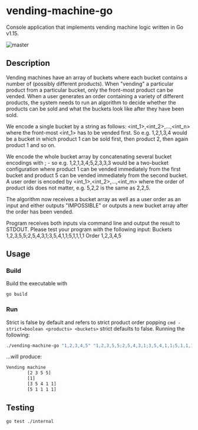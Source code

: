 # vending-machine-go
Console application that implements vending machine logic written in Go v1.15.

![master](https://github.com/doppelganger113/vending-machine-go/workflows/Test/badge.svg)

## Description

Vending machines have an array of buckets where each bucket contains a 
number of (possibly different products). When "vending" a particular 
product from a particular bucket, only the front-most product can be 
vended. When a user generates an order containing a variety of 
different products, the system needs to run an algorithm to decide 
whether the products can be sold and what the buckets look like after 
they have been sold.

We encode a single bucket by a string as follows: 
<int_1>,<int_2>,...,<int_n> where the front-most <int_1> has to be 
vended first. So e.g. 1,2,1,3,4 would be a bucket in which product 1 
can be sold first, then product 2, then again product 1 and so on.

We encode the whole bucket array by concatenating several bucket 
encodings with ; - so e.g. 1,2,1,3,4;5,2,3,3,3 would be a two-bucket 
configuration where product 1 can be vended immediately from the first 
bucket and product 5 can be vended immediately from the second bucket. 
A user order is encoded by <int_1>,<int_2>,...,<int_m> where the order 
of product ids does not matter, e.g. 5,2,2 is the same as 2,2,5.

The algorithm now receives a bucket array as well as a user order as 
an input and either outputs "IMPOSSIBLE" or outputs a new bucket array 
after the order has been vended.

Program receives both inputs via command line and 
output the result to STDOUT.
Please test your program with the following input:
Buckets 1,2,3,5,5;2,5,4,3,1;3,5,4,1,1;5,1,1,1,1
Order 1,2,3,4,5

## Usage

### Build
Build the executable with
```bash
go build
```
### Run

Strict is false by default and refers to strict product order popping
`cmd -strict=boolean <products> <buckets>` strict defaults to false.
Running the following:
```bash
./vending-machine-go "1,2,3,4,5" "1,2,3,5,5;2,5,4,3,1;3,5,4,1,1;5,1,1,1,1"
```
...will produce:
```bash
Vending machine
        [2 3 5 5]
        [1]
        [3 5 4 1 1]
        [5 1 1 1 1]
```

## Testing
```bash
go test ./internal
```